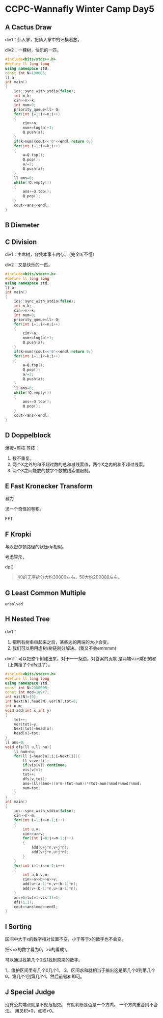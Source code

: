 # CCPC-Wannafly Winter Camp Day5

## A Cactus Draw

div1：仙人掌，把仙人掌中的环横着放。

div2：一棵树，快乐的一匹。
```c++
#include<bits/stdc++.h>
#define ll long long
using namespace std;
const int N=100005;
ll a;
int main()
{
    ios::sync_with_stdio(false);
    int n,k;
    cin>>n>>k;
    int num=0;
    priority_queue<ll> Q;   
    for(int i=1;i<=n;i++)
    {
        cin>>a;
        num+=log(a)+1;
        Q.push(a);
    }
    if(k>num){cout<<'0'<<endl;return 0;}
    for(int i=1;i<=k;i++)
    {
        a=Q.top();
        Q.pop();
        a/=2;
        Q.push(a);
    }
    ll ans=0;
    while(!Q.empty())
    {
        ans+=Q.top();
        Q.pop();
    }
    cout<<ans<<endl;
}
```

## B Diameter



## C Division

div1：主席树，各凭本事卡内存。（完全听不懂）

div2：又是快乐的一匹。

```c++
#include<bits/stdc++.h>
#define ll long long
using namespace std;
ll a;
int main()
{
    ios::sync_with_stdio(false);
    int n,k;
    cin>>n>>k;
    int num=0;
    priority_queue<ll> Q;   
    for(int i=1;i<=n;i++)
    {
        cin>>a;
        num+=log(a)+1;
        Q.push(a);
    }
    if(k>num){cout<<'0'<<endl;return 0;}
    for(int i=1;i<=k;i++)
    {
        a=Q.top();
        Q.pop();
        a/=2;
        Q.push(a);
    }
    ll ans=0;
    while(!Q.empty())
    {
        ans+=Q.top();
        Q.pop();
    }
    cout<<ans<<endl;
}
```

## D Doppelblock

爆搜+剪枝
剪枝：
1. 数不重复。
2. 两个X之外的和不超过数的总和减线索值，两个X之内的和不超过线索。
3. 两个X之间能放的数字个数被线索值限制。

## E Fast Kronecker Transform

暴力

求一个奇怪的卷积。

FFT

## F Kropki

与汉密尔顿路径的状压dp相似。

考虑容斥，

dp[]

>40的无序拆分大约30000左右，50大约200000左右。

## G Least Common Multiple

    unsolved

## H Nested Tree

div1： 
1. 把所有树串串起来之后，某些边的两端的大小会变。
2. 我们可以⽤用虚树/树链剖分解决。(我又不会emmmm)

div2：可以把整个树建出来，对于⼀一条边，对答案的贡献 是两端size乘积的和（上网搜了个dfs过了）。
```c++
#include<bits/stdc++.h>
#define ll long long
using namespace std;
const int N=2000005;
const int mod=1e9+7;
int vis[N]={0};
int Next[N],head[N],ver[N],tot=0;
int n,m;
void add(int x,int y)
{
    tot++;
    ver[tot]=y;
    Next[tot]=head[x];
    head[x]=tot;
}
ll ans=0;
void dfs(ll u,ll nu){
    ll num=nu;
    for(ll i=head[u];i;i=Next[i]){
        ll v=ver[i];
        if(vis[v]) continue;
        vis[v]=1;
        tot++;
        dfs(v,tot);
        ans=(ll)(ans+((n*m-(tot-num))*(tot-num)%mod)%mod)%mod;
        num=tot;
    }
}
int main()
{
    ios::sync_with_stdio(false);
    cin>>n>>m;
    for(int i=1;i<=n-1;i++)
    {
        int u,v;
        cin>>u>>v;
        for(int j=0;j<=m-1;j++)
        {
            add(u+j*n,v+j*n);
            add(v+j*n,u+j*n);
        }
    }
    for(int i=1;i<=m-1;i++)
    {
        int a,b,v,u;
        cin>>a>>b>>u>>v;
        add(u+(a-1)*n,v+(b-1)*n);
        add(v+(b-1)*n,u+(a-1)*n);
    }
    ans=0;tot=1;vis[1]=1;
    dfs(1,1);
    cout<<ans%mod<<endl;
}
```


## I Sorting

区间中大于x的数字相对位置不变，小于等于x的数字也不会变。

把<=x的数字看为0，>x的看成1。

可以通过找第几个0或1找到原来的数字。

1，维护区间里有几个0几个1。
2，区间求和就相当于搞出这是第几个0到第几个0，第几个1到第几个1，然后前缀和即可。

## J Special Judge

没有公共端点就是不规范相交。
有就判断是否是一个方向。
一个方向重合则不合法。
用叉积=0，点积>0。

# 
